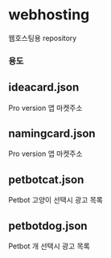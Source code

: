 # webhosting
웹호스팅용 repository

### 용도
## ideacard.json
Pro version 앱 마켓주소

## namingcard.json
Pro version 앱 마켓주소

## petbotcat.json
Petbot 고양이 선택시 광고 목록

## petbotdog.json
Petbot 개 선택시 광고 목록

